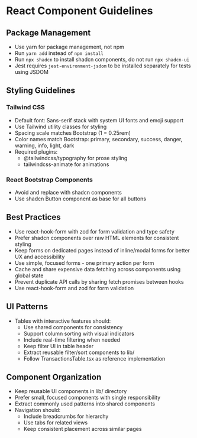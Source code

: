 # React Component Guidelines

## Package Management

- Use yarn for package management, not npm
- Run `yarn add` instead of `npm install`
- Run `npx shadcn` to install shadcn components, do not run `npx shadcn-ui`
- Jest requires `jest-environment-jsdom` to be installed separately for tests using JSDOM

## Styling Guidelines

### Tailwind CSS
- Default font: Sans-serif stack with system UI fonts and emoji support
- Use Tailwind utility classes for styling
- Spacing scale matches Bootstrap (1 = 0.25rem)
- Color names match Bootstrap: primary, secondary, success, danger, warning, info, light, dark
- Required plugins:
  - @tailwindcss/typography for prose styling
  - tailwindcss-animate for animations

### React Bootstrap Components
- Avoid and replace with shadcn components
- Use shadcn Button component as base for all buttons

## Best Practices

- Use react-hook-form with zod for form validation and type safety
- Prefer shadcn components over raw HTML elements for consistent styling
- Keep forms on dedicated pages instead of inline/modal forms for better UX and accessibility
- Use simple, focused forms - one primary action per form
- Cache and share expensive data fetching across components using global state
- Prevent duplicate API calls by sharing fetch promises between hooks
- Use react-hook-form and zod for form validation

## UI Patterns

- Tables with interactive features should:
  - Use shared components for consistency
  - Support column sorting with visual indicators
  - Include real-time filtering when needed
  - Keep filter UI in table header
  - Extract reusable filter/sort components to lib/
  - Follow TransactionsTable.tsx as reference implementation

## Component Organization

- Keep reusable UI components in lib/ directory
- Prefer small, focused components with single responsibility
- Extract commonly used patterns into shared components
- Navigation should:
  - Include breadcrumbs for hierarchy
  - Use tabs for related views
  - Keep consistent placement across similar pages

